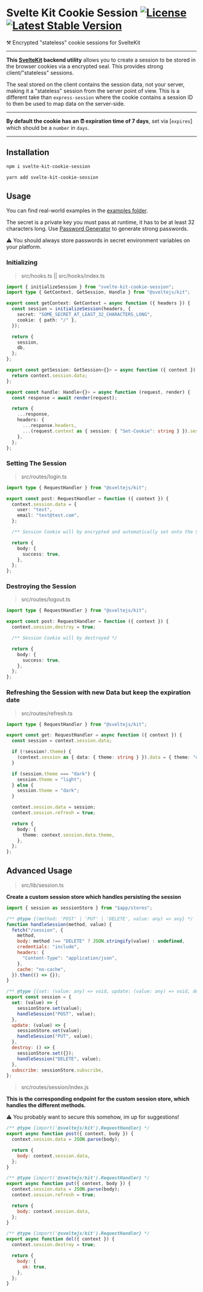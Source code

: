 # Svelte Kit Cookie Session [![License](https://img.shields.io/github/license/pixelmund/svelte-kit-cookie-session.svg)](https://github.com/pixelmund/svelte-kit-cookie-session) [![Latest Stable Version](https://img.shields.io/npm/v/svelte-kit-cookie-session.svg)](https://www.npmjs.com/package/svelte-kit-cookie-session)

⚒️ Encrypted "stateless" cookie sessions for SvelteKit

---

**This [SvelteKit](https://kit.svelte.dev) backend utility** allows you to create a session to be stored in the browser cookies via a encrypted seal. This provides strong client/"stateless" sessions.

The seal stored on the client contains the session data, not your server, making it a "stateless" session from the server point of view. This is a different take than `express-session` where the cookie contains a session ID to then be used to map data on the server-side.

---

**By default the cookie has an ⏰ expiration time of 7 days**, set via [`expires`] which should be a `number` in `days`.

---

## Installation

```bash
npm i svelte-kit-cookie-session

yarn add svelte-kit-cookie-session
```

## Usage

You can find real-world examples in the [examples folder](./examples/).

The secret is a private key you must pass at runtime, it has to be at least 32 characters long. Use [Password Generator](https://1password.com/password-generator/) to generate strong passwords.

⚠️ You should always store passwords in secret environment variables on your platform.

### Initializing

> src/hooks.ts || src/hooks/index.ts

```ts
import { initializeSession } from "svelte-kit-cookie-session";
import type { GetContext, GetSession, Handle } from "@sveltejs/kit";

export const getContext: GetContext = async function ({ headers }) {
  const session = initializeSession(headers, {
    secret: "SOME_SECRET_AT_LEAST_32_CHARACTERS_LONG",
    cookie: { path: "/" },
  });

  return {
    session,
    db,
  };
};

export const getSession: GetSession<{}> = async function ({ context }) {
  return context.session.data;
};

export const handle: Handle<{}> = async function (request, render) {
  const response = await render(request);

  return {
    ...response,
    headers: {
      ...response.headers,
      ...(request.context as { session: { "Set-Cookie": string } }).session,
    },
  };
};
```

### Setting The Session

> src/routes/login.ts

```ts
import type { RequestHandler } from "@sveltejs/kit";

export const post: RequestHandler = function ({ context }) {
  context.session.data = {
    user: "test",
    email: "test@test.com",
  };

  /** Session Cookie will by encrypted and automatically set onto the Set-Cookie Header, thanks to JS Proxies */

  return {
    body: {
      success: true,
    },
  };
};
```

### Destroying the Session

> src/routes/logout.ts

```ts
import type { RequestHandler } from "@sveltejs/kit";

export const post: RequestHandler = function ({ context }) {
  context.session.destroy = true;

  /** Session Cookie will by destroyed */

  return {
    body: {
      success: true,
    },
  };
};
```

### Refreshing the Session with new Data but keep the expiration date

> src/routes/refresh.ts

```ts
import type { RequestHandler } from "@sveltejs/kit";

export const get: RequestHandler = async function ({ context }) {
  const session = context.session.data;

  if (!session?.theme) {
    (context.session as { data: { theme: string } }).data = { theme: "dark" };
  }

  if (session.theme === "dark") {
    session.theme = "light";
  } else {
    session.theme = "dark";
  }

  context.session.data = session;
  context.session.refresh = true;

  return {
    body: {
      theme: context.session.data.theme,
    },
  };
};
```

## Advanced Usage

> src/lib/session.ts

**Create a custom session store which handles persisting the session**

```js
import { session as sessionStore } from "$app/stores";

/** @type {(method: 'POST' | 'PUT' | 'DELETE', value: any) => any} */
function handleSession(method, value) {
  fetch("/session", {
    method,
    body: method !== "DELETE" ? JSON.stringify(value) : undefined,
    credentials: "include",
    headers: {
      "Content-Type": "application/json",
    },
    cache: "no-cache",
  }).then(() => {});
}

/** @type {{set: (value: any) => void, update: (value: any) => void, destroy: () => void, subscribe: import("svelte/store").Writable['subscribe']}} */
export const session = {
  set: (value) => {
    sessionStore.set(value);
    handleSession("POST", value);
  },
  update: (value) => {
    sessionStore.set(value);
    handleSession("PUT", value);
  },
  destroy: () => {
    sessionStore.set({});
    handleSession("DELETE", value);
  },
  subscribe: sessionStore.subscribe,
};
```

> src/routes/session/index.js

**This is the corresponding endpoint for the custom session store, which handles the different methods.**

⚠️ You probably want to secure this somehow, im up for suggestions!

```js
/** @type {import('@sveltejs/kit').RequestHandler} */
export async function post({ context, body }) {
  context.session.data = JSON.parse(body);

  return {
    body: context.session.data,
  };
}

/** @type {import('@sveltejs/kit').RequestHandler} */
export async function put({ context, body }) {
  context.session.data = JSON.parse(body);
  context.session.refresh = true;

  return {
    body: context.session.data,
  };
}

/** @type {import('@sveltejs/kit').RequestHandler} */
export async function del({ context }) {
  context.session.destroy = true;

  return {
    body: {
      ok: true,
    },
  };
}
```
